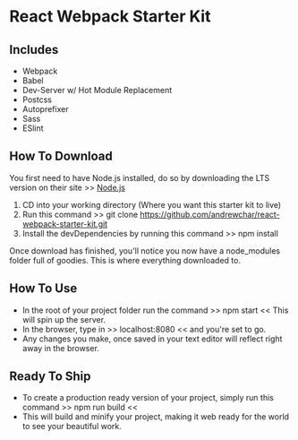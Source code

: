 # React Webpack Starter Kit

## Includes

  * Webpack
  * Babel
  * Dev-Server w/ Hot Module Replacement
  * Postcss
  * Autoprefixer
  * Sass
  * ESlint
  

## How To Download

You first need to have Node.js installed, do so by downloading the LTS version on their site >> [Node.js](https://nodejs.org/en/)

1. CD into your working directory (Where you want this starter kit to live)
2. Run this command >> git clone https://github.com/andrewchar/react-webpack-starter-kit.git
3. Install the devDependencies by running this command >> npm install

Once download has finished, you'll notice you now have a node_modules folder full of goodies. This is where everything downloaded to.

## How To Use

* In the root of your project folder run the command >> npm start <<  This will spin up the server.
* In the browser, type in >> localhost:8080 << and you're set to go.
* Any changes you make, once saved in your text editor will reflect right away in the browser.


## Ready To Ship

* To create a production ready version of your project, simply run this command >> npm run build <<
* This will build and minify your project, making it web ready for the world to see your beautiful work.

